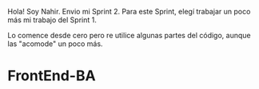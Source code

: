 Hola! Soy Nahir. Envio mi Sprint 2.
Para este Sprint, elegí trabajar un poco más mi trabajo del Sprint 1.

Lo comence desde cero pero re utilice algunas partes del código, aunque las "acomode" un poco más.


# FrontEnd-BA